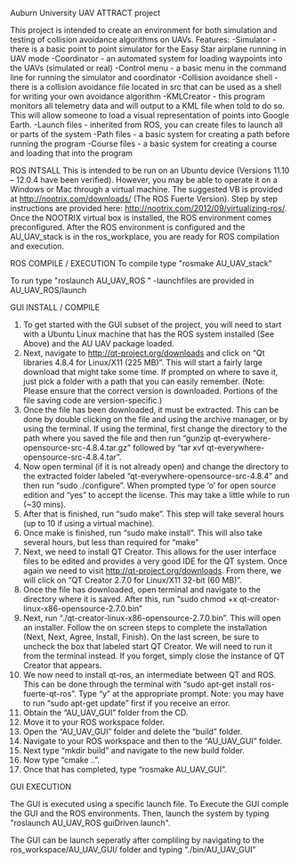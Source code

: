 Auburn University UAV ATTRACT project

This project is intended to create an environment for both simulation and testing of collision avoidance
algorithms on UAVs.
Features:
-Simulator - there is a basic point to point simulator for the Easy Star airplane running in UAV mode
-Coordinator - an automated system for loading waypoints into the UAVs (simulated or real)
-Control menu - a basic menu in the command line for running the simulator and coordinator
-Collision avoidance shell - there is a collision avoidance file located in src that can be used as a shell
for writing your own avoidance algorithm
-KMLCreator - this program monitors all telemetry data and will output to a KML file when told to do so.
 This will allow someone to load a visual representation of points into Google Earth.
-Launch files - inherited from ROS, you can create files to launch all or parts of the system
-Path files - a basic system for creating a path before running the program
-Course files - a basic system for creating a course and loading that into the program


ROS INTSALL
This is intended to be run on an Ubuntu device (Versions 11.10 – 12.0.4 have been verified).  However, you may be able to operate it on a Windows or Mac through a virtual machine.  The suggested VB is provided at http://nootrix.com/downloads/ (The ROS Fuerte Version). Step by step instructions are provided here: http://nootrix.com/2012/09/virtualizing-ros/.  Once the NOOTRIX virtual box is installed, the ROS environment comes preconfigured.  After the ROS environment is configured and the AU_UAV_stack is in the ros_workplace, you are ready for ROS compilation and execution.


ROS COMPILE / EXECUTION
To compile type "rosmake AU_UAV_stack"

To run type "roslaunch AU_UAV_ROS <launchfile>"
	-launchfiles are provided in AU_UAV_ROS/launch

GUI INSTALL / COMPILE

1. To get started with the GUI subset of the project, you will need to start with a Ubuntu Linux machine that has the ROS system installed (See Above) and the AU UAV package loaded.
2. Next, navigate to http://qt-project.org/downloads and click on “Qt libraries 4.8.4 for Linux/X11 (225 MB)”. This will start a fairly large download that might take some time. If prompted on where to save it, just pick a folder with a path that you can easily remember. (Note: Please ensure that the correct version is downloaded. Portions of the file saving code are version-specific.)
3. Once the file has been downloaded, it must be extracted. This can be done by double clicking on the file and using the archive manager, or by using the terminal. If using the terminal, first change the directory to the path where you saved the file and then run “gunzip qt-everywhere-opensource-src-4.8.4.tar.gz” followed by “tar xvf qt-everywhere-opensource-src-4.8.4.tar”.
4. Now open terminal (if it is not already open) and change the directory to the extracted folder labeled “qt-everywhere-opensource-src-4.8.4” and then run “sudo ./configure”. When prompted type ‘o’ for open source edition and “yes” to accept the license. This may take a little while to run (~30 mins).
5. After that is finished, run “sudo make”. This step will take several hours (up to 10 if using a virtual machine).
6. Once make is finished, run “sudo make install”. This will also take several hours, but less than required for “make”
7. Next, we need to install QT Creator. This allows for the user interface files to be edited and provides a very good IDE for the QT system. Once again we need to visit http://qt-project.org/downloads. From there, we will click on “QT Creator 2.7.0 for Linux/X11 32-bit (60 MB)”. 
8. Once the file has downloaded, open terminal and navigate to the directory where it is saved. After this, run “sudo chmod +x qt-creator-linux-x86-opensource-2.7.0.bin”
9. Next, run “./qt-creator-linux-x86-opensource-2.7.0.bin”. This will open an installer. Follow the on screen steps to complete the installation (Next, Next, Agree, Install, Finish). On the last screen, be sure to uncheck the box that labeled start QT Creator. We will need to run it from the terminal instead. If you forget, simply close the instance of QT Creator that appears.
10. We now need to install qt-ros, an intermediate between QT and ROS. This can be done through the terminal with “sudo apt-get install ros-fuerte-qt-ros”.  Type “y” at the appropriate prompt. Note: you may have to run “sudo apt-get update” first if you receive an error.
11. Obtain the “AU_UAV_GUI” folder from the CD.
12. Move it to your ROS workspace folder.
13. Open the “AU_UAV_GUI” folder and delete the “build” folder.
14. Navigate to your ROS workspace and then to the “AU_UAV_GUI” folder.
15. Next type “mkdir build” and navigate to the new build folder.
16. Now type “cmake ..”.
17. Once that has completed, type “rosmake AU_UAV_GUI”. 

GUI EXECUTION

The GUI is executed using a specific launch file.  To Execute the GUI comple the GUI and the ROS environments.  Then, launch the system by typing "roslaunch AU_UAV_ROS guiDriven.launch".  

The GUI can be launch seperatly after compliling by navigating to the ros_workspace/AU_UAV_GUI/ folder and typing "./bin/AU_UAV_GUI"
